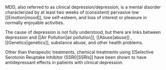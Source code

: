 MDD, also referred to as clinical depression/depression, is a mental disorder characterized by at least two weeks of (consistent) pervasive low [[Emotion|mood]], low self-esteem, and loss of interest or pleasure in normally enjoyable activities.

The cause of depression is not fully understood, but there are links between depression and [[Air Pollution|air pollution]], [[Abuse|abuse]] , [[Genetics|genetics]], substance abuse, and other health problems.

Other than therapeutic treatments, chemical treatments using [[Selective Serotonin Reuptake Inhibitor (SSRI)|SSRIs]] have been shown to have antidepressant effects in patients with clinical depression. 